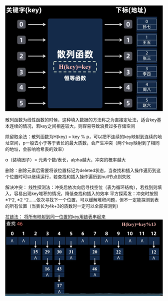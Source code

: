 ![输入图片说明](/imgs/2025-02-25/vPt4rvV6bUtxz4vl.png)

散列函数为线性函数的时候，这种填入数据的方法称之为直接定址法，适合key基本连续的情况，若key之间相差较大，则容易导致浪费过多存储空间

除留取余法：散列函数为H(key) = key % p，可以把不连续的key映射到连续的地址空间，p一般去小于等于表长的最大质数，会产生冲突（两个key映射到了相同的地址，会影响哈希表的效率）

α（装填因子）= 元素个数/表长，alpha越大，冲突的概率越大

删除：删除元素后需要将该位置标记为deleted状态，当查找和插入操作遍历到这个位置时可以继续运行，若查找和插入操作遍历到null节点则失败

解决冲突：
线性探测法：冲突后依次向后寻找空位（表为循环结构），若找到则填入，容易出现key堆积的情况，降低查找和插入的效率
平方探索发：冲突时按照±1^2, ±2 ^2......依次寻找下一个位置，可以缓解堆积问题，但不一定能探测到表的所有位置（当表长为4k+3的质数时一定可以全部探测到）

拉链法：
将所有映射到同一位置的key用链表串起来![输入图片说明](/imgs/2025-02-25/dDFTEYZeVE5mBYP9.png)


<!--stackedit_data:
eyJoaXN0b3J5IjpbLTExMjU1OTg4MTVdfQ==
-->